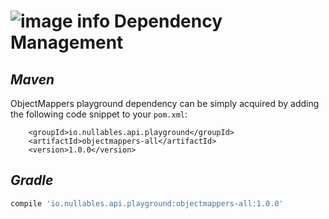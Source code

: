 # ![image info](../images/icons8-plugin-64.png) Dependency Management

## _Maven_

ObjectMappers playground dependency can be simply acquired by adding the following code snippet to your `pom.xml`:

```markup
    <groupId>io.nullables.api.playground</groupId>
    <artifactId>objectmappers-all</artifactId>
    <version>1.0.0</version>
```

## _Gradle_

```groovy
compile 'io.nullables.api.playground:objectmappers-all:1.0.0'
```
